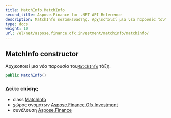 ```yaml
---
title: MatchInfo.MatchInfo
second_title: Aspose.Finance for .NET API Reference
description: MatchInfo κατασκευαστής. Αρχικοποιεί μια νέα παρουσία τουMatchInfo τάξη.
type: docs
weight: 10
url: /el/net/aspose.finance.ofx.investment/matchinfo/matchinfo/
---
```

## MatchInfo constructor

Αρχικοποιεί μια νέα παρουσία του[`MatchInfo`](../) τάξη.

```csharp
public MatchInfo()
```

### Δείτε επίσης

* class [MatchInfo](../)
* χώρος ονομάτων [Aspose.Finance.Ofx.Investment](../../matchinfo/)
* συνέλευση [Aspose.Finance](../../../)


